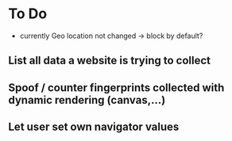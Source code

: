 # To Do


- currently Geo location not changed -> block by default?


## List all data a website is trying to collect


## Spoof / counter fingerprints collected with dynamic rendering (canvas,...)


## Let user set own navigator values